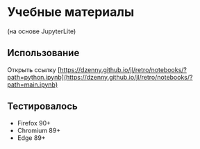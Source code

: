 # Учебные материалы
 (на основе JupyterLite)

## Использование
Открыть ссылку [https://dzenny.github.io/jl/retro/notebooks/?path=python.ipynb](https://dzenny.github.io/jl/retro/notebooks/?path=main.ipynb)

## Тестировалось

- Firefox 90+
- Chromium 89+
- Edge 89+

